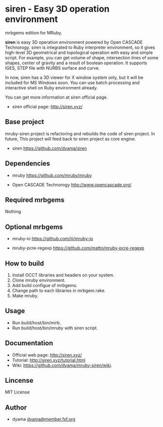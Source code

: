 siren - Easy 3D operation environment
=====================================

mrbgems edition for MRuby.

**siren** is easy 3D operation environment powered by Open CASCADE Technorogy. siren is integrated to Ruby interpreter environment, so it gives high-level 3D geometrical and topological operation with easy and simple script.
For example, you can get volume of shape, intersection lines of some shapes, center of gravity and a result of boolean operation. It supports IGES, STEP file with NURBS surface and curve.

In now, siren has a 3D viewer for X window system only, but it will be included for MS Windows soon. You can use batch processing and interactive shell on Ruby environment already.

You can get more information at siren official page.

* siren official page: http://siren.xyz/

Base project
------------
mruby-siren project is refactoring and rebuilds the code of siren project.
In future, This project will feed back to siren project as core engine.

* siren
https://github.com/dyama/siren

Dependencies
------------

* mruby
https://github.com/mruby/mruby

* Open CASCADE Technorogy
http://www.opencascade.org/

Required mrbgems
----------------

Nothing

Optional mrbgems
----------------

* mruby-io
https://github.com/iij/mruby-io

* mruby-pcre-regexp
https://github.com/mattn/mruby-pcre-regexp

How to build
------------
1. Install OCCT libraries and headers on your system.
2. Clone mruby environment.
3. Add build configue of mrbgems.
4. Change path to each libraries in mrbgem.rake.
5. Make mruby.

Usage
-----
* Run build/host/bin/mirb.
* Run build/host/bin/mruby with siren script.

Documentation
-------------

* Official web page: http://siren.xyz/
* Tutorial: http://siren.xyz/tutorial.html
* Wiki: https://github.com/dyama/mruby-siren/wiki.

Lincense
--------
MIT License

Author
------
* dyama <dyama@member.fsf.org>

